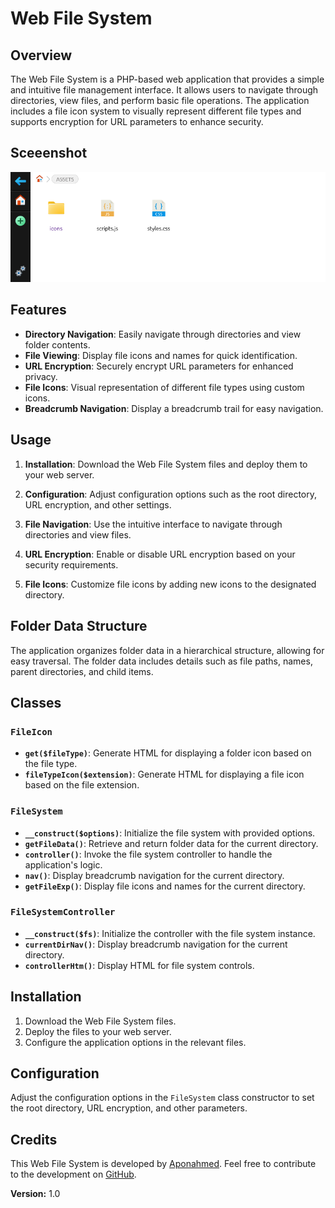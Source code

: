 # Web File System

## Overview

The Web File System is a PHP-based web application that provides a simple and intuitive file management interface. It allows users to navigate through directories, view files, and perform basic file operations. The application includes a file icon system to visually represent different file types and supports encryption for URL parameters to enhance security.

## Sceeenshot
![File system for Web](https://github.com/AponAhmed/Web-FileSystem/blob/main/ss.png?raw=true)


## Features

- **Directory Navigation**: Easily navigate through directories and view folder contents.
- **File Viewing**: Display file icons and names for quick identification.
- **URL Encryption**: Securely encrypt URL parameters for enhanced privacy.
- **File Icons**: Visual representation of different file types using custom icons.
- **Breadcrumb Navigation**: Display a breadcrumb trail for easy navigation.

## Usage

1. **Installation**: Download the Web File System files and deploy them to your web server.

2. **Configuration**: Adjust configuration options such as the root directory, URL encryption, and other settings.

3. **File Navigation**: Use the intuitive interface to navigate through directories and view files.

4. **URL Encryption**: Enable or disable URL encryption based on your security requirements.

5. **File Icons**: Customize file icons by adding new icons to the designated directory.

## Folder Data Structure

The application organizes folder data in a hierarchical structure, allowing for easy traversal. The folder data includes details such as file paths, names, parent directories, and child items.

## Classes

### `FileIcon`

- **`get($fileType)`**: Generate HTML for displaying a folder icon based on the file type.
- **`fileTypeIcon($extension)`**: Generate HTML for displaying a file icon based on the file extension.

### `FileSystem`

- **`__construct($options)`**: Initialize the file system with provided options.
- **`getFileData()`**: Retrieve and return folder data for the current directory.
- **`controller()`**: Invoke the file system controller to handle the application's logic.
- **`nav()`**: Display breadcrumb navigation for the current directory.
- **`getFileExp()`**: Display file icons and names for the current directory.

### `FileSystemController`

- **`__construct($fs)`**: Initialize the controller with the file system instance.
- **`currentDirNav()`**: Display breadcrumb navigation for the current directory.
- **`controllerHtm()`**: Display HTML for file system controls.

## Installation

1. Download the Web File System files.
2. Deploy the files to your web server.
3. Configure the application options in the relevant files.

## Configuration

Adjust the configuration options in the `FileSystem` class constructor to set the root directory, URL encryption, and other parameters.

## Credits

This Web File System is developed by [Aponahmed](https://github.com/Aponahmed). Feel free to contribute to the development on [GitHub](https://github.com/Aponahmed/Web-FileSystem).

**Version:** 1.0

